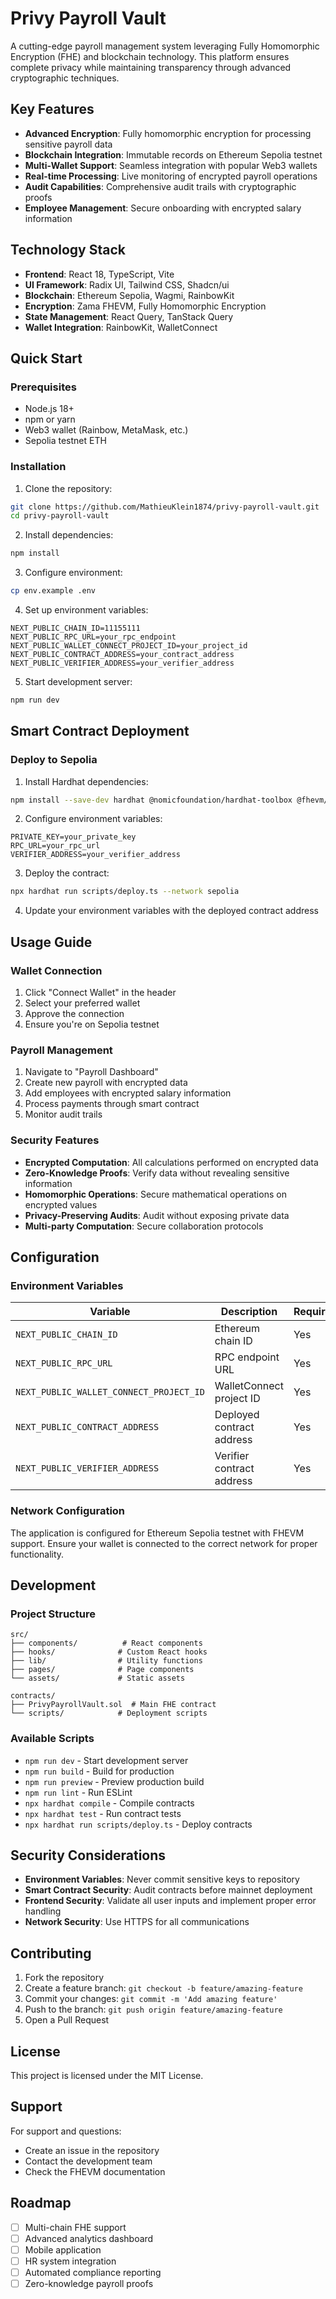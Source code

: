 # Privy Payroll Vault

A cutting-edge payroll management system leveraging Fully Homomorphic Encryption (FHE) and blockchain technology. This platform ensures complete privacy while maintaining transparency through advanced cryptographic techniques.

## Key Features

- **Advanced Encryption**: Fully homomorphic encryption for processing sensitive payroll data
- **Blockchain Integration**: Immutable records on Ethereum Sepolia testnet
- **Multi-Wallet Support**: Seamless integration with popular Web3 wallets
- **Real-time Processing**: Live monitoring of encrypted payroll operations
- **Audit Capabilities**: Comprehensive audit trails with cryptographic proofs
- **Employee Management**: Secure onboarding with encrypted salary information

## Technology Stack

- **Frontend**: React 18, TypeScript, Vite
- **UI Framework**: Radix UI, Tailwind CSS, Shadcn/ui
- **Blockchain**: Ethereum Sepolia, Wagmi, RainbowKit
- **Encryption**: Zama FHEVM, Fully Homomorphic Encryption
- **State Management**: React Query, TanStack Query
- **Wallet Integration**: RainbowKit, WalletConnect

## Quick Start

### Prerequisites

- Node.js 18+ 
- npm or yarn
- Web3 wallet (Rainbow, MetaMask, etc.)
- Sepolia testnet ETH

### Installation

1. Clone the repository:
```bash
git clone https://github.com/MathieuKlein1874/privy-payroll-vault.git
cd privy-payroll-vault
```

2. Install dependencies:
```bash
npm install
```

3. Configure environment:
```bash
cp env.example .env
```

4. Set up environment variables:
```env
NEXT_PUBLIC_CHAIN_ID=11155111
NEXT_PUBLIC_RPC_URL=your_rpc_endpoint
NEXT_PUBLIC_WALLET_CONNECT_PROJECT_ID=your_project_id
NEXT_PUBLIC_CONTRACT_ADDRESS=your_contract_address
NEXT_PUBLIC_VERIFIER_ADDRESS=your_verifier_address
```

5. Start development server:
```bash
npm run dev
```

## Smart Contract Deployment

### Deploy to Sepolia

1. Install Hardhat dependencies:
```bash
npm install --save-dev hardhat @nomicfoundation/hardhat-toolbox @fhevm/solidity
```

2. Configure environment variables:
```env
PRIVATE_KEY=your_private_key
RPC_URL=your_rpc_url
VERIFIER_ADDRESS=your_verifier_address
```

3. Deploy the contract:
```bash
npx hardhat run scripts/deploy.ts --network sepolia
```

4. Update your environment variables with the deployed contract address

## Usage Guide

### Wallet Connection

1. Click "Connect Wallet" in the header
2. Select your preferred wallet
3. Approve the connection
4. Ensure you're on Sepolia testnet

### Payroll Management

1. Navigate to "Payroll Dashboard"
2. Create new payroll with encrypted data
3. Add employees with encrypted salary information
4. Process payments through smart contract
5. Monitor audit trails

### Security Features

- **Encrypted Computation**: All calculations performed on encrypted data
- **Zero-Knowledge Proofs**: Verify data without revealing sensitive information
- **Homomorphic Operations**: Secure mathematical operations on encrypted values
- **Privacy-Preserving Audits**: Audit without exposing private data
- **Multi-party Computation**: Secure collaboration protocols

## Configuration

### Environment Variables

| Variable | Description | Required |
|----------|-------------|----------|
| `NEXT_PUBLIC_CHAIN_ID` | Ethereum chain ID | Yes |
| `NEXT_PUBLIC_RPC_URL` | RPC endpoint URL | Yes |
| `NEXT_PUBLIC_WALLET_CONNECT_PROJECT_ID` | WalletConnect project ID | Yes |
| `NEXT_PUBLIC_CONTRACT_ADDRESS` | Deployed contract address | Yes |
| `NEXT_PUBLIC_VERIFIER_ADDRESS` | Verifier contract address | Yes |

### Network Configuration

The application is configured for Ethereum Sepolia testnet with FHEVM support. Ensure your wallet is connected to the correct network for proper functionality.

## Development

### Project Structure

```
src/
├── components/          # React components
├── hooks/              # Custom React hooks
├── lib/                # Utility functions
├── pages/              # Page components
└── assets/             # Static assets

contracts/
├── PrivyPayrollVault.sol  # Main FHE contract
└── scripts/            # Deployment scripts
```

### Available Scripts

- `npm run dev` - Start development server
- `npm run build` - Build for production
- `npm run preview` - Preview production build
- `npm run lint` - Run ESLint
- `npx hardhat compile` - Compile contracts
- `npx hardhat test` - Run contract tests
- `npx hardhat run scripts/deploy.ts` - Deploy contracts

## Security Considerations

- **Environment Variables**: Never commit sensitive keys to repository
- **Smart Contract Security**: Audit contracts before mainnet deployment
- **Frontend Security**: Validate all user inputs and implement proper error handling
- **Network Security**: Use HTTPS for all communications

## Contributing

1. Fork the repository
2. Create a feature branch: `git checkout -b feature/amazing-feature`
3. Commit your changes: `git commit -m 'Add amazing feature'`
4. Push to the branch: `git push origin feature/amazing-feature`
5. Open a Pull Request

## License

This project is licensed under the MIT License.

## Support

For support and questions:
- Create an issue in the repository
- Contact the development team
- Check the FHEVM documentation

## Roadmap

- [ ] Multi-chain FHE support
- [ ] Advanced analytics dashboard
- [ ] Mobile application
- [ ] HR system integration
- [ ] Automated compliance reporting
- [ ] Zero-knowledge payroll proofs